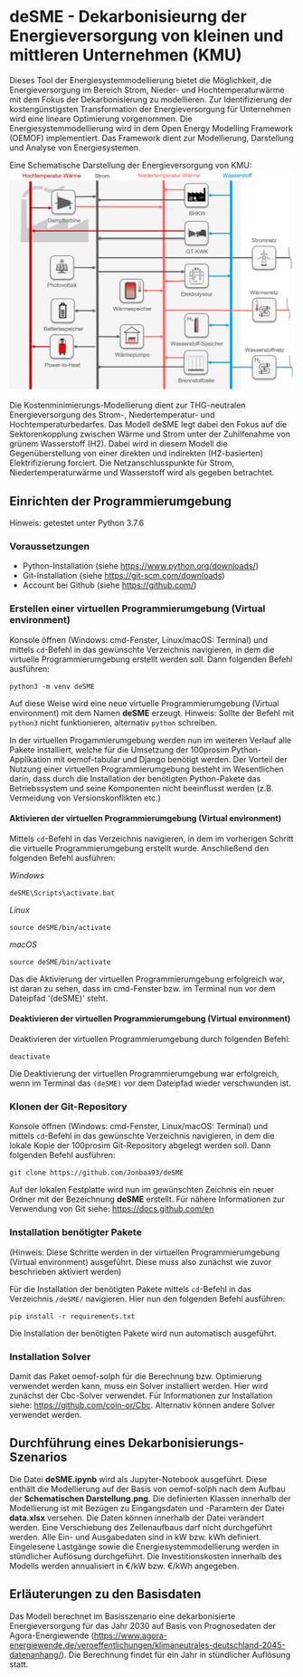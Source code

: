 # deSME - Dekarbonisieurng der Energieversorgung von kleinen und mittleren Unternehmen (KMU)
Dieses Tool der Energiesystemmodellierung bietet die Möglichkeit, die Energieversorgung im Bereich Strom, Nieder- und Hochtemperaturwärme mit dem Fokus der Dekarbonisierung zu modellieren. Zur Identifizierung der kostengünstigsten Transformation der Energieversorgung für Unternehmen wird eine lineare Optimierung vorgenommen. Die Energiesystemmodellierung wird in dem Open Energy Modelling Framework (OEMOF) implementiert. Das Framework dient zur Modellierung, Darstellung und Analyse von Energiesystemen.

Eine Schematische Darstellung der Energieversorgung von KMU:
![alt text](https://github.com/Jonbaa93/deSME/blob/main/Schematische%20Darstellung.png?raw=True)

Die Kostenminimierungs-Modellierung dient zur THG-neutralen Energieversorgung des Strom-, Niedertemperatur- und Hochtemperaturbedarfes. Das Modell deSME legt dabei den Fokus auf die Sektorenkopplung zwischen Wärme und Strom unter der Zuhilfenahme von grünem Wasserstoff (H2). Dabei wird in diesem Modell die Gegenüberstellung von einer direkten und indirekten (H2-basierten) Elektrifizierung forciert. Die Netzanschlusspunkte für Strom, Niedertemperaturwärme und Wasserstoff wird als gegeben betrachtet.

## Einrichten der Programmierumgebung
Hinweis: getestet unter Python 3.7.6

### Voraussetzungen
* Python-Installation (siehe https://www.python.org/downloads/)
* Git-Installation (siehe https://git-scm.com/downloads)
* Account bei Github (siehe https://github.com/)

### Erstellen einer virtuellen Programmierumgebung (Virtual environment)
Konsole öffnen (Windows: cmd-Fenster, Linux/macOS: Terminal) und mittels `cd`-Befehl in das gewünschte Verzeichnis navigieren, in dem die virtuelle Programmierumgebung erstellt werden soll.
Dann folgenden Befehl ausführen:
```
python3 -m venv deSME
```
Auf diese Weise wird eine neue virtuelle Programmierumgebung (Virtual environment) mit dem Namen **deSME** erzeugt.
Hinweis: Sollte der Befehl mit `python3` nicht funktionieren, alternativ `python` schreiben.

In der virtuellen Progammierumgebung werden nun im weiteren Verlauf alle Pakete installiert, welche für die Umsetzung der 100prosim Python-Applikation mit oemof-tabular und Django benötigt werden. Der Vorteil der Nutzung einer virtuellen Programmierumgebung besteht im Wesentlichen darin, dass durch die Installation der benötigten Python-Pakete das Betriebssystem und seine Komponenten nicht beeinflusst werden (z.B. Vermeidung von Versionskonflikten etc.)

#### Aktivieren der virtuellen Programmierumgebung (Virtual environment)
Mittels `cd`-Befehl in das Verzeichnis navigieren, in dem im vorherigen Schritt die virtuelle Programmierumgebung erstellt wurde. Anschließend den folgenden Befehl ausführen:

*Windows*
```
deSME\Scripts\activate.bat
```

*Linux*
```
source deSME/bin/activate
```

*macOS*
```
source deSME/bin/activate
```
Das die Aktivierung der virtuellen Programmierumgebung erfolgreich war, ist daran zu sehen, dass im cmd-Fenster bzw. im Terminal nun vor dem Dateipfad '(deSME)' steht.

#### Deaktivieren der virtuellen Programmierumgebung (Virtual environment)
Deaktivieren der virtuellen Programmierumgebung durch folgenden Befehl:
```
deactivate
```
Die Deaktivierung der virtuellen Programmierumgebung war erfolgreich, wenn im Terminal das `(deSME)` vor dem Dateipfad wieder verschwunden ist.

### Klonen der Git-Repository
Konsole öffnen (Windows: cmd-Fenster, Linux/macOS: Terminal) und mittels `cd`-Befehl in das gewünschte Verzeichnis navigieren, in dem die lokale Kopie der 100prosim Git-Repository abgelegt werden soll.
Dann folgenden Befehl ausführen:
```
git clone https://github.com/Jonbaa93/deSME
```
Auf der lokalen Festplatte wird nun im gewünschten Zeichnis ein neuer Ordner mit der Bezeichnung **deSME** erstellt.
Für nähere Informationen zur Verwendung von Git siehe: https://docs.github.com/en

### Installation benötigter Pakete
(Hinweis: Diese Schritte werden in der virtuellen Programmierumgebung (Virtual environment) ausgeführt. Diese muss also zunächst wie zuvor beschrieben aktiviert werden)

Für die Installation der benötigten Pakete mittels `cd`-Befehl in das Verzeichnis `/deSME/` navigieren. Hier nun den folgenden Befehl ausführen:
```
pip install -r requirements.txt
```
Die Installation der benötigten Pakete wird nun automatisch ausgeführt.

### Installation Solver
Damit das Paket oemof-solph für die Berechnung bzw. Optimierung verwendet werden kann, muss ein Solver installiert werden. Hier wird zunächst der Cbc-Solver verwendet. Für Informationen zur Installation siehe: https://github.com/coin-or/Cbc. Alternativ können andere Solver verwendet werden.

## Durchführung eines Dekarbonisierungs-Szenarios

Die Datei **deSME.ipynb** wird als Jupyter-Notebook ausgeführt. Diese enthält die Modellierung auf der Basis von oemof-solph nach dem Aufbau der **Schematischen Darstellung.png**. Die definierten Klassen innerhalb der Modellierung ist mit Bezügen zu Eingangsdaten und -Paramtern der Datei **data.xlsx** versehen. Die Daten können innerhalb der Datei verändert werden. Eine Verschiebung des Zellenaufbaus darf nicht durchgeführt werden. Alle Ein- und Ausgabedaten sind in kW bzw. kWh definiert. Eingelesene Lastgänge sowie die Energiesystemmodellierung werden in stündlicher Auflösung durchgeführt. Die Investitionskosten innerhalb des Modells werden annualisiert in €/kW bzw. €/kWh angegeben.

## Erläuterungen zu den Basisdaten

Das Modell berechnet im Basisszenario eine dekarbonisierte Energieversorgung für das Jahr 2030 auf Basis von Prognosedaten der Agora-Energiewende (https://www.agora-energiewende.de/veroeffentlichungen/klimaneutrales-deutschland-2045-datenanhang/). Die Berechnung findet für ein Jahr in stündlicher Auflösung statt. 

